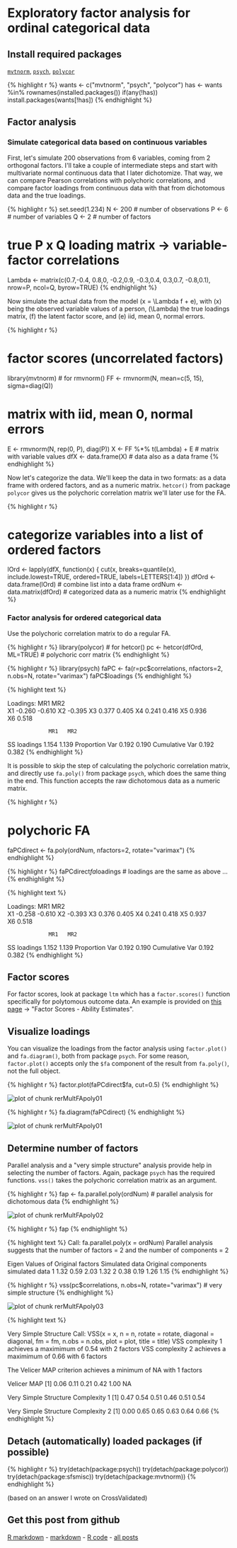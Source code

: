 Exploratory factor analysis for ordinal categorical data
=========================

Install required packages
-------------------------

[`mvtnorm`](http://cran.r-project.org/package=mvtnorm), [`psych`](http://cran.r-project.org/package=psych), [`polycor`](http://cran.r-project.org/package=polycor)


{% highlight r %}
wants <- c("mvtnorm", "psych", "polycor")
has   <- wants %in% rownames(installed.packages())
if(any(!has)) install.packages(wants[!has])
{% endhighlight %}


Factor analysis
-------------------------

### Simulate categorical data based on continuous variables

First, let's simulate 200 observations from 6 variables, coming from 2 orthogonal factors. I'll take a couple of intermediate steps and start with multivariate normal continuous data that I later dichotomize. That way, we can compare Pearson correlations with polychoric correlations, and compare factor loadings from continuous data with that from dichotomous data and the true loadings.


{% highlight r %}
set.seed(1.234)
N <- 200                       # number of observations
P <- 6                         # number of variables
Q <- 2                         # number of factors

# true P x Q loading matrix -> variable-factor correlations
Lambda <- matrix(c(0.7,-0.4, 0.8,0, -0.2,0.9, -0.3,0.4, 0.3,0.7, -0.8,0.1),
                 nrow=P, ncol=Q, byrow=TRUE)
{% endhighlight %}


Now simulate the actual data from the model \(x = \Lambda f + e\), with \(x\) being the observed variable values of a person, \(\Lambda\) the true loadings matrix, \(f\) the latent factor score, and \(e\) iid, mean 0, normal errors.


{% highlight r %}
# factor scores (uncorrelated factors)
library(mvtnorm)               # for rmvnorm()
FF <- rmvnorm(N, mean=c(5, 15), sigma=diag(Q))

# matrix with iid, mean 0, normal errors
E   <- rmvnorm(N, rep(0, P), diag(P))
X   <- FF %*% t(Lambda) + E    # matrix with variable values
dfX <- data.frame(X)           # data also as a data frame
{% endhighlight %}


Now let's categorize the data. We'll keep the data in two formats: as a data frame with ordered factors, and as a numeric matrix. `hetcor()` from package `polycor` gives us the polychoric correlation matrix we'll later use for the FA.


{% highlight r %}
# categorize variables into a list of ordered factors
lOrd <- lapply(dfX, function(x) {
               cut(x, breaks=quantile(x), include.lowest=TRUE,
                   ordered=TRUE, labels=LETTERS[1:4]) })
dfOrd  <- data.frame(lOrd)     # combine list into a data frame
ordNum <- data.matrix(dfOrd)   # categorized data as a numeric matrix
{% endhighlight %}


### Factor analysis for ordered categorical data

Use the polychoric correlation matrix to do a regular FA.


{% highlight r %}
library(polycor)               # for hetcor()
pc <- hetcor(dfOrd, ML=TRUE)   # polychoric corr matrix
{% endhighlight %}



{% highlight r %}
library(psych)
faPC <- fa(r=pc$correlations, nfactors=2, n.obs=N, rotate="varimax")
faPC$loadings
{% endhighlight %}



{% highlight text %}

Loadings:
   MR1    MR2   
X1 -0.260 -0.610
X2        -0.395
X3  0.377  0.405
X4  0.241  0.416
X5  0.936       
X6         0.518

                 MR1   MR2
SS loadings    1.154 1.139
Proportion Var 0.192 0.190
Cumulative Var 0.192 0.382
{% endhighlight %}


It is possible to skip the step of calculating the polychoric correlation matrix, and directly use `fa.poly()` from package `psych`, which does the same thing in the end. This function accepts the raw dichotomous data as a numeric matrix.


{% highlight r %}
# polychoric FA
faPCdirect <- fa.poly(ordNum, nfactors=2, rotate="varimax")
{% endhighlight %}



{% highlight r %}
faPCdirect$fa$loadings         # loadings are the same as above ...
{% endhighlight %}



{% highlight text %}

Loadings:
   MR1    MR2   
X1 -0.258 -0.610
X2        -0.393
X3  0.376  0.405
X4  0.241  0.418
X5  0.937       
X6         0.518

                 MR1   MR2
SS loadings    1.152 1.139
Proportion Var 0.192 0.190
Cumulative Var 0.192 0.382
{% endhighlight %}


Factor scores
-------------------------

For factor scores, look at package `ltm` which has a `factor.scores()` function specifically for polytomous outcome data. An example is provided on [this page](http://eur.academia.edu/DimitrisRizopoulos/Teaching) -> "Factor Scores - Ability Estimates".

Visualize loadings
-------------------------

You can visualize the loadings from the factor analysis using `factor.plot()` and `fa.diagram()`, both from package `psych`. For some reason, `factor.plot()` accepts only the `$fa` component of the result from `fa.poly()`, not the full object.


{% highlight r %}
factor.plot(faPCdirect$fa, cut=0.5)
{% endhighlight %}

![plot of chunk rerMultFApoly01](figure/rerMultFApoly011.png) 

{% highlight r %}
fa.diagram(faPCdirect)
{% endhighlight %}

![plot of chunk rerMultFApoly01](figure/rerMultFApoly012.png) 


Determine number of factors
-------------------------

Parallel analysis and a "very simple structure" analysis provide help in selecting the number of factors. Again, package `psych` has the required functions. `vss()` takes the polychoric correlation matrix as an argument.


{% highlight r %}
fap <- fa.parallel.poly(ordNum)   # parallel analysis for dichotomous data
{% endhighlight %}

![plot of chunk rerMultFApoly02](figure/rerMultFApoly02.png) 



{% highlight r %}
fap
{% endhighlight %}



{% highlight text %}
Call: fa.parallel.poly(x = ordNum)
Parallel analysis suggests that the number of factors =  2  and the number of components =  2 

 Eigen Values of 
  Original factors Simulated data Original components simulated data
1             1.32           0.59                2.03           1.32
2             0.38           0.19                1.26           1.15
{% endhighlight %}



{% highlight r %}
vss(pc$correlations, n.obs=N, rotate="varimax")  # very simple structure
{% endhighlight %}

![plot of chunk rerMultFApoly03](figure/rerMultFApoly03.png) 

{% highlight text %}

Very Simple Structure
Call: VSS(x = x, n = n, rotate = rotate, diagonal = diagonal, fm = fm, 
    n.obs = n.obs, plot = plot, title = title)
VSS complexity 1 achieves a maximimum of 0.54  with  2  factors
VSS complexity 2 achieves a maximimum of 0.66  with  6  factors

The Velicer MAP criterion achieves a minimum of NA  with  1  factors
 
Velicer MAP
[1] 0.06 0.11 0.21 0.42 1.00   NA

Very Simple Structure Complexity 1
[1] 0.47 0.54 0.51 0.46 0.51 0.54

Very Simple Structure Complexity 2
[1] 0.00 0.65 0.65 0.63 0.64 0.66
{% endhighlight %}


Detach (automatically) loaded packages (if possible)
-------------------------


{% highlight r %}
try(detach(package:psych))
try(detach(package:polycor))
try(detach(package:sfsmisc))
try(detach(package:mvtnorm))
{% endhighlight %}


(based on an answer I wrote on CrossValidated)

Get this post from github
----------------------------------------------

[R markdown](https://github.com/dwoll/RExRepos/raw/master/Rmd/multFApoly.Rmd) - [markdown](https://github.com/dwoll/RExRepos/raw/master/md/multFApoly.md) - [R code](https://github.com/dwoll/RExRepos/raw/master/R/multFApoly.R) - [all posts](https://github.com/dwoll/RExRepos)
